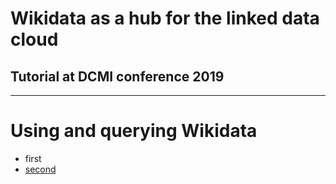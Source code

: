 # Wikidata as a hub for the linked data cloud

## Tutorial at DCMI conference 2019

---

# Using and querying Wikidata

- first
- [second](http://wikidata.org)

